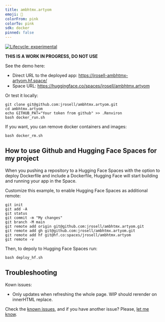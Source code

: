 ```yaml
---
title: ambhtmx.artyom
emoji: 🏃
colorFrom: pink
colorTo: pink
sdk: docker
pinned: false
---
```


<!-- badges: start -->

[![Lifecycle:
experimental](https://img.shields.io/badge/lifecycle-experimental-orange.svg)](https://www.tidyverse.org/lifecycle/#experimental)

<!-- badges: end -->

**THIS IS A WORK IN PROGRESS, DO NOT USE**

See the demo here: 

* Direct URL to the deployed app: https://jrosell-ambhtmx-artyom.hf.space/
* Space URL: https://huggingface.co/spaces/jrosell/ambhtmx.artyom

Or test it locally:

```
git clone git@github.com:jrosell/ambhtmx.artyom.git
cd ambhtmx.artyom
echo GITHUB_PAT="Your token from github" >> .Renviron
bash docker_run.sh
```

If you want, you can remove docker containers and images:
```
bash docker_rm.sh
```

## How to use Github and Hugging Face Spaces for my project

When you pushing a repository to a Hugging Face Spaces with the option to deploy Dockerfile and include a Dockerfile, Hugging Face will start building and running your app in the Space.

Customize this example, to enable Hugging Face Spaces as additional remote:

```
git init
git add -A
git status
git commit -m "My changes"
git branch -M main
git remote add origin git@github.com:jrosell/ambhtmx.artyom.git
git remote add gh git@github.com:jrosell/ambhtmx.artyom.git
git remote add hf git@hf.co:spaces/jrosell/ambhtmx.artyom
git remote -v
```

Then, to depoly to Hugging Face Spaces run:

```
bash deploy_hf.sh
```

## Troubleshooting

Kown issues:

* Only updates when refreshing the whole page. WIP should rerender on innerHTML replace.

Check the [known issues](https://github.com/jrosell/ambhtmx/issues), and if you have another issue? Please, [let me know](https://github.com/jrosell/ambhtmx/issues).

